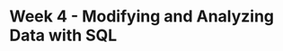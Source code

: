 # Week 4 - Modifying and Analyzing Data with SQL

<!-- START doctoc generated TOC please keep comment here to allow auto update -->
<!-- DON'T EDIT THIS SECTION, INSTEAD 